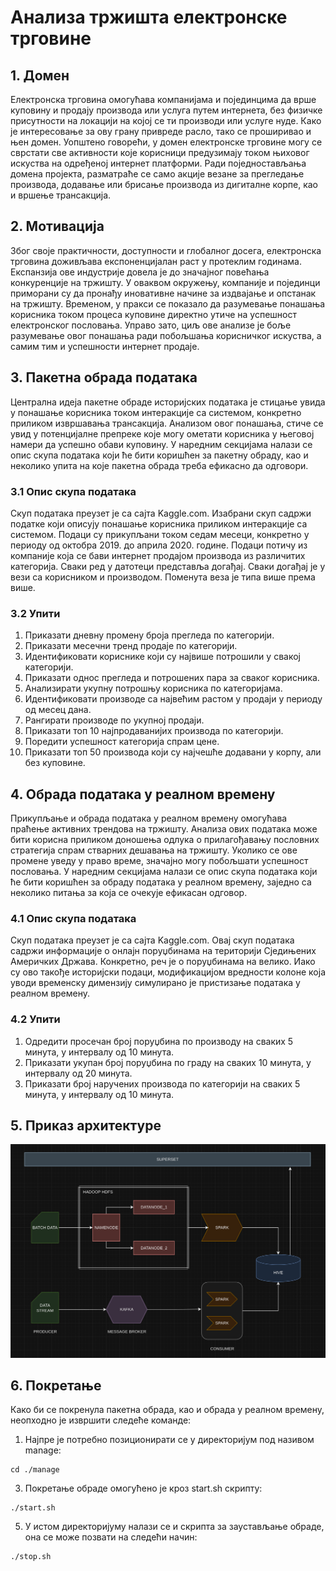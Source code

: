 # Анализа тржишта електронске трговине

## 1. Домен
Електронска трговина омогућава компанијама и појединцима да врше куповину и продају производа или услуга путем интернета, без
физичке присутности на локацији на којој се ти производи или услуге нуде. Како је интересовање за ову грану привреде расло,
тако се проширивао и њен домен. Уопштено говорећи, у домен
електронске трговине могу се сврстати све активности које
корисници предузимају током њиховог искуства на одређеној интернет
платформи. Ради поједностављања домена пројекта, разматраће се
само акције везане за прегледање производа, додавање или брисање
производа из дигиталне корпе, као и вршење трансакција.

## 2. Мотивација
Због   своје   практичности,   доступности   и   глобалног   досега,
електронска   трговина   доживљава   експоненцијалан   раст   у   протеклим
годинама.   Eкспанзија   ове   индустрије   довела   је   до   значајног
повећања конкуренције на тржишту. У оваквом окружењу, компаније и
појединци приморани су да пронађу иновативне начине за издвајање и
опстанак на тржишту. Временом, у пракси се показало да разумевање
понашања   корисника   током   процеса   куповине   директно   утиче   на
успешност електронског пословања. Управо зато, циљ ове анализе је
боље разумевање овог понашања ради побољшања корисничког искуства,
а самим тим и успешности интернет продаје.

## 3. Пакетна обрада података
Централна идеја пакетне обраде историјских података је стицање
увида   у   понашање   корисника   током   интеракције   са   системом,
конкретно приликом извршавања трансакција. Анализом овог понашања,
стиче се увид у потенцијалне препреке које могу ометати корисника
у његовој намери да успешно обави куповину. У наредним секцијама
налази се опис скупа података који ће бити коришћен за пакетну
обраду, као и неколико упита на које пакетна обрада треба ефикасно
да одговори.

### 3.1 Опис скупа података
Скуп   података преузет   је   са   сајта
Kaggle.com.  Изабрани   скуп   садржи   податке   који   описују   понашање
корисника приликом интеракције са системом. Подаци су прикупљани
током седам месеци, конкретно у периоду од октобра 2019. до априла
2020. године. Подаци потичу из компаније која се бави интернет
продајом производа из различитих категорија. Сваки ред у датотеци
представља   догађај.   Сваки   догађај   је   у   вези   са   корисником   и
производом. Поменута веза је типа више према више.

### 3.2 Упити
1. Приказати дневну промену броја прегледа по категорији.
2. Приказати месечни тренд продаје по категорији.
3. Идентификовати кориснике који су највише потрошили у свакој категорији.
4. Приказати однос прегледа и потрошених пара за сваког корисника.
5. Анализирати укупну потрошњу корисника по категоријама.
6. Идентификовати производе са највећим растом у продаји у периоду од месец дана.
7. Рангирати производе по укупној продаји.
8. Приказати топ 10 најпродаванијих производа по категорији.
9. Поредити успешност категорија спрам цене.
10. Приказати топ 50 производа који су најчешће додавани у корпу, али без куповине.

## 4. Обрада података у реалном времену
Прикупљање   и   обрада   података   у   реалном   времену   омогућава
праћење активних трендова на тржишту. Анализа ових података може
бити корисна приликом доношења одлука о прилагођавању пословних
стратегија   спрам   стварних   дешавања   на   тржишту.   Уколико   се   ове
промене   уведу   у   право   време,   значајно   могу   побољшати   успешност
пословања. У наредним секцијама налази се опис скупа података који
ће бити коришћен за обраду података у реалном времену, заједно са
неколико питања за која се очекује ефикасан одговор.

### 4.1 Опис скупа података
Скуп   података преузет   је   са   сајта
Kaggle.com.  Овај   скуп   података   садржи   информације   о   онлајн
поруџбинама на територији Сједињених Америчких Држава. Конкретно,
реч је  о поруџбинама  на велико.  Иако су  ово такође  историјски
подаци,   модификацијом   вредности   колоне   која   уводи   временску
димензију симулирано је пристизање података у реалном времену.

### 4.2 Упити
  1. Одредити просечан број поруџбина по производу на сваких 5 минута, у интервалу од 10 минута.
  2. Приказати укупан број поруџбина по граду на сваких 10 минута, у интервалу од 20 минута.
  3. Приказати број наручених производа по категорији на сваких 5 минута, у интервалу од 10 минута.

## 5. Приказ архитектуре
![alt text](https://github.com/stanisica/hadoop-cluster/blob/main/spec/arhitektura.png?raw=true)

## 6. Покретање
Како би се покренула пакетна обрада, као и обрада у реалном времену, неопходно је извршити следеће команде:
  1. Најпре је потребно позиционирати се у директоријум под називом manage:
```
cd ./manage
```
  3. Покретање обраде омогућено је кроз start.sh скрипту:
```
./start.sh
```
  5. У истом директоријуму налази се и скрипта за заустављање обраде, она се може позвати на следећи начин:
```
./stop.sh
```


